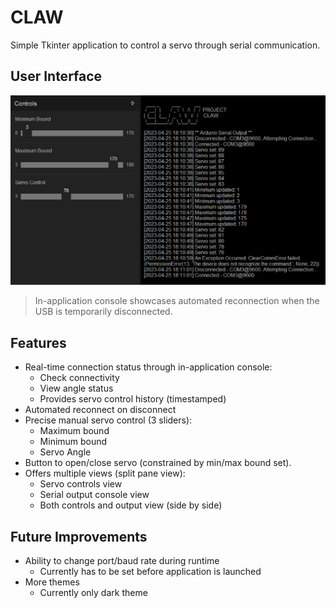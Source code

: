 # CLAW

Simple Tkinter application to control a servo through serial communication.

## User Interface
![CLAW user interface](/img/ui.png)
> In-application console showcases automated reconnection when the 
USB is temporarily disconnected.

## Features
- Real-time connection status through in-application console:
  - Check connectivity
  - View angle status
  - Provides servo control history (timestamped)
- Automated reconnect on disconnect
- Precise manual servo control (3 sliders):
  - Maximum bound
  - Minimum bound
  - Servo Angle
- Button to open/close servo (constrained by min/max bound set).
- Offers multiple views (split pane view):
  - Servo controls view
  - Serial output console view
  - Both controls and output view (side by side)

## Future Improvements
- Ability to change port/baud rate during runtime
  - Currently has to be set before application is launched
- More themes
  - Currently only dark theme
